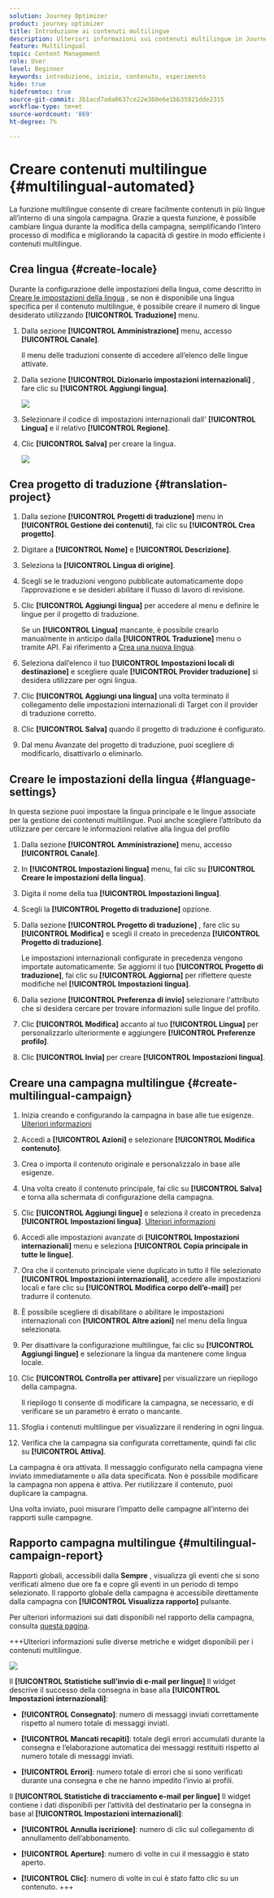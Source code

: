 ```yaml
---
solution: Journey Optimizer
product: journey optimizer
title: Introduzione ai contenuti multilingue
description: Ulteriori informazioni sui contenuti multilingue in Journey Optimizer
feature: Multilingual
topic: Content Management
role: User
level: Beginner
keywords: introduzione, inizio, contenuto, esperimento
hide: true
hidefromtoc: true
source-git-commit: 3b1acd7ada0637ce22e360e6e1bb35921dde2315
workflow-type: tm+mt
source-wordcount: '869'
ht-degree: 7%

---
```


# Creare contenuti multilingue {#multilingual-automated}

La funzione multilingue consente di creare facilmente contenuti in più lingue all’interno di una singola campagna. Grazie a questa funzione, è possibile cambiare lingua durante la modifica della campagna, semplificando l’intero processo di modifica e migliorando la capacità di gestire in modo efficiente i contenuti multilingue.

## Crea lingua {#create-locale}

Durante la configurazione delle impostazioni della lingua, come descritto in [Creare le impostazioni della lingua](#language-settings) , se non è disponibile una lingua specifica per il contenuto multilingue, è possibile creare il numero di lingue desiderato utilizzando **[!UICONTROL Traduzione]** menu.

1. Dalla sezione **[!UICONTROL Amministrazione]** menu, accesso **[!UICONTROL Canale]**.

   Il menu delle traduzioni consente di accedere all’elenco delle lingue attivate.

1. Dalla sezione **[!UICONTROL Dizionario impostazioni internazionali]** , fare clic su **[!UICONTROL Aggiungi lingua]**.

   ![](assets/locale_1.png)

1. Selezionare il codice di impostazioni internazionali dall&#39; **[!UICONTROL Lingua]** e il relativo **[!UICONTROL Regione]**.

1. Clic **[!UICONTROL Salva]** per creare la lingua.

   ![](assets/locale_2.png)

## Crea progetto di traduzione {#translation-project}

1. Dalla sezione **[!UICONTROL Progetti di traduzione]** menu in **[!UICONTROL Gestione dei contenuti]**, fai clic su **[!UICONTROL Crea progetto]**.

1. Digitare a **[!UICONTROL Nome]** e **[!UICONTROL Descrizione]**.

1. Seleziona la **[!UICONTROL Lingua di origine]**.

1. Scegli se le traduzioni vengono pubblicate automaticamente dopo l’approvazione e se desideri abilitare il flusso di lavoro di revisione.

1. Clic **[!UICONTROL Aggiungi lingua]** per accedere al menu e definire le lingue per il progetto di traduzione.

   Se un **[!UICONTROL Lingua]** mancante, è possibile crearlo manualmente in anticipo dalla **[!UICONTROL Traduzione]** menu o tramite API. Fai riferimento a [Crea una nuova lingua](#create-locale).

1. Seleziona dall’elenco il tuo **[!UICONTROL Impostazioni locali di destinazione]** e scegliere quale **[!UICONTROL Provider traduzione]** si desidera utilizzare per ogni lingua.

1. Clic **[!UICONTROL Aggiungi una lingua]** una volta terminato il collegamento delle impostazioni internazionali di Target con il provider di traduzione corretto.

1. Clic **[!UICONTROL Salva]** quando il progetto di traduzione è configurato.

1. Dal menu Avanzate del progetto di traduzione, puoi scegliere di modificarlo, disattivarlo o eliminarlo.

## Creare le impostazioni della lingua {#language-settings}

In questa sezione puoi impostare la lingua principale e le lingue associate per la gestione dei contenuti multilingue. Puoi anche scegliere l’attributo da utilizzare per cercare le informazioni relative alla lingua del profilo

1. Dalla sezione **[!UICONTROL Amministrazione]** menu, accesso **[!UICONTROL Canale]**.

1. In **[!UICONTROL Impostazioni lingua]** menu, fai clic su **[!UICONTROL Creare le impostazioni della lingua]**.

1. Digita il nome della tua **[!UICONTROL Impostazioni lingua]**.

1. Scegli la **[!UICONTROL Progetto di traduzione]** opzione.

1. Dalla sezione **[!UICONTROL Progetto di traduzione]** , fare clic su **[!UICONTROL Modifica]** e scegli il creato in precedenza **[!UICONTROL Progetto di traduzione]**.

   Le impostazioni internazionali configurate in precedenza vengono importate automaticamente. Se aggiorni il tuo **[!UICONTROL Progetto di traduzione]**, fai clic su **[!UICONTROL Aggiorna]** per riflettere queste modifiche nel **[!UICONTROL Impostazioni lingua]**.

1. Dalla sezione **[!UICONTROL Preferenza di invio]** selezionare l&#39;attributo che si desidera cercare per trovare informazioni sulle lingue del profilo.

1. Clic **[!UICONTROL Modifica]** accanto al tuo **[!UICONTROL Lingua]** per personalizzarlo ulteriormente e aggiungere **[!UICONTROL Preferenze profilo]**.

1. Clic **[!UICONTROL Invia]** per creare **[!UICONTROL Impostazioni lingua]**.

<!--
1. Access the **[!UICONTROL Channel surfaces]** menu and create a new channel surface or select an existing one.

1. In the **[!UICONTROL Header parameters]** section, select the **[!UICONTROL Enable multilingual]** option.

1. Select your **[!UICONTROL Locales dictionary]** and add as many as needed.
-->

## Creare una campagna multilingue {#create-multilingual-campaign}

1. Inizia creando e configurando la campagna in base alle tue esigenze. [Ulteriori informazioni](../campaigns/create-campaign.md)

1. Accedi a **[!UICONTROL Azioni]** e selezionare **[!UICONTROL Modifica contenuto]**.

1. Crea o importa il contenuto originale e personalizzalo in base alle esigenze.

1. Una volta creato il contenuto principale, fai clic su **[!UICONTROL Salva]** e torna alla schermata di configurazione della campagna.

1. Clic **[!UICONTROL Aggiungi lingue]** e seleziona il creato in precedenza **[!UICONTROL Impostazioni lingua]**. [Ulteriori informazioni](#create-language-settings)

1. Accedi alle impostazioni avanzate di **[!UICONTROL Impostazioni internazionali]** menu e seleziona **[!UICONTROL Copia principale in tutte le lingue]**.

1. Ora che il contenuto principale viene duplicato in tutto il file selezionato  **[!UICONTROL Impostazioni internazionali]**, accedere alle impostazioni locali e fare clic su **[!UICONTROL Modifica corpo dell’e-mail]** per tradurre il contenuto.

1. È possibile scegliere di disabilitare o abilitare le impostazioni internazionali con **[!UICONTROL Altre azioni]** nel menu della lingua selezionata.

1. Per disattivare la configurazione multilingue, fai clic su **[!UICONTROL Aggiungi lingue]** e selezionare la lingua da mantenere come lingua locale.

1. Clic **[!UICONTROL Controlla per attivare]** per visualizzare un riepilogo della campagna.

   Il riepilogo ti consente di modificare la campagna, se necessario, e di verificare se un parametro è errato o mancante.

1. Sfoglia i contenuti multilingue per visualizzare il rendering in ogni lingua.

1. Verifica che la campagna sia configurata correttamente, quindi fai clic su **[!UICONTROL Attiva]**.

La campagna è ora attivata. Il messaggio configurato nella campagna viene inviato immediatamente o alla data specificata. Non è possibile modificare la campagna non appena è attiva. Per riutilizzare il contenuto, puoi duplicare la campagna.

Una volta inviato, puoi misurare l’impatto delle campagne all’interno dei rapporti sulle campagne.

## Rapporto campagna multilingue {#multilingual-campaign-report}

Rapporti globali, accessibili dalla **Sempre** , visualizza gli eventi che si sono verificati almeno due ore fa e copre gli eventi in un periodo di tempo selezionato. Il rapporto globale della campagna è accessibile direttamente dalla campagna con **[!UICONTROL Visualizza rapporto]** pulsante.

Per ulteriori informazioni sui dati disponibili nel rapporto della campagna, consulta [questa pagina](../reports/campaign-global-report.md).

+++Ulteriori informazioni sulle diverse metriche e widget disponibili per i contenuti multilingue.

![](assets/report_multilingual.png)

Il **[!UICONTROL Statistiche sull’invio di e-mail per lingue]** Il widget descrive il successo della consegna in base alla **[!UICONTROL Impostazioni internazionali]**:

* **[!UICONTROL Consegnato]**: numero di messaggi inviati correttamente rispetto al numero totale di messaggi inviati.

* **[!UICONTROL Mancati recapiti]**: totale degli errori accumulati durante la consegna e l’elaborazione automatica dei messaggi restituiti rispetto al numero totale di messaggi inviati.

* **[!UICONTROL Errori]**: numero totale di errori che si sono verificati durante una consegna e che ne hanno impedito l’invio ai profili.

Il **[!UICONTROL Statistiche di tracciamento e-mail per lingue]** Il widget contiene i dati disponibili per l’attività del destinatario per la consegna in base al **[!UICONTROL Impostazioni internazionali]**:

* **[!UICONTROL Annulla iscrizione]**: numero di clic sul collegamento di annullamento dell’abbonamento.

* **[!UICONTROL Aperture]**: numero di volte in cui il messaggio è stato aperto.

* **[!UICONTROL Clic]**: numero di volte in cui è stato fatto clic su un contenuto.
+++


<!--
# Create a multilingual journey {#create-multilingual-journey}

1. Create your journey with a Delivery and personalize your content as needed.
1. From your delivery action, click Edit content.
1. Click Add languages.


-->
